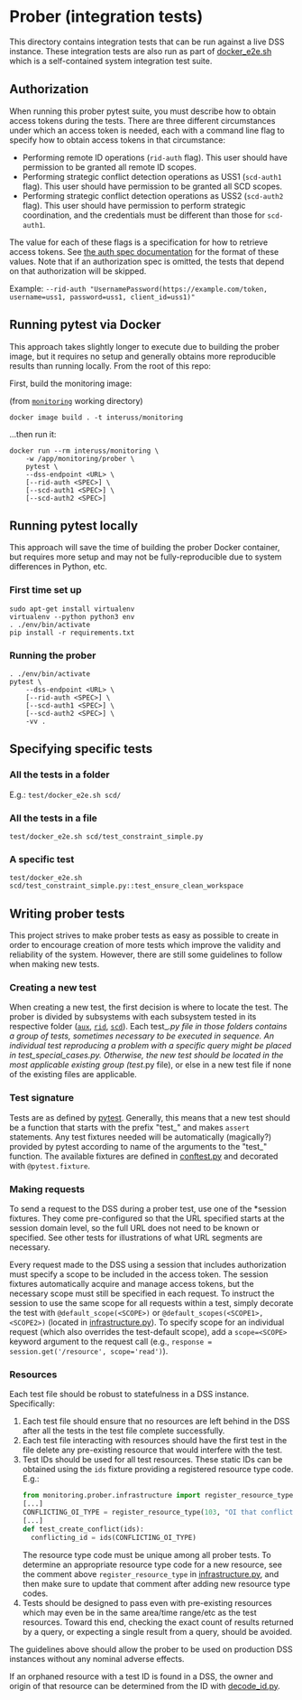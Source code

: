 # Prober (integration tests)

This directory contains integration tests that can be run against a live DSS
instance.  These integration tests are also run as part of
[docker_e2e.sh](../../test/docker_e2e.sh) which is a self-contained system
integration test suite.

## Authorization
When running this prober pytest suite, you must describe how to obtain access
tokens during the tests.  There are three different circumstances under which an
access token is needed, each with a command line flag to specify how to obtain
access tokens in that circumstance:

* Performing remote ID operations (`rid-auth` flag).  This user should have
  permission to be granted all remote ID scopes.
* Performing strategic conflict detection operations as USS1 (`scd-auth1`
  flag).  This user should have permission to be granted all SCD scopes.
* Performing strategic conflict detection operations as USS2 (`scd-auth2`
  flag).  This user should have permission to perform strategic coordination,
  and the credentials must be different than those for `scd-auth1`.

The value for each of these flags is a specification for how to retrieve access
tokens.  See [the auth spec documentation](../monitorlib/README.md#Auth_specs)
for the format of these values.  Note that if an authorization spec is omitted,
the tests that depend on that authorization will be skipped.

Example: `--rid-auth "UsernamePassword(https://example.com/token, username=uss1,
password=uss1, client_id=uss1)"`

## Running pytest via Docker
This approach takes slightly longer to execute due to building the prober image,
but it requires no setup and generally obtains more reproducible results than
running locally.  From the root of this repo:

First, build the monitoring image:

(from [`monitoring`](../) working directory)
```shell script
docker image build . -t interuss/monitoring
```

...then run it:

```shell script
docker run --rm interuss/monitoring \
    -w /app/monitoring/prober \
    pytest \
    --dss-endpoint <URL> \
    [--rid-auth <SPEC>] \
    [--scd-auth1 <SPEC>] \
    [--scd-auth2 <SPEC>]
```

## Running pytest locally
This approach will save the time of building the prober Docker container, but
requires more setup and may not be fully-reproducible due to system differences
in Python, etc.

### First time set up
```shell script
sudo apt-get install virtualenv
virtualenv --python python3 env
. ./env/bin/activate
pip install -r requirements.txt
```

### Running the prober
```shell
. ./env/bin/activate
pytest \
    --dss-endpoint <URL> \
    [--rid-auth <SPEC>] \
    [--scd-auth1 <SPEC>] \
    [--scd-auth2 <SPEC>] \
    -vv .
```

## Specifying specific tests

### All the tests in a folder

E.g.: `test/docker_e2e.sh scd/`

### All the tests in a file

`test/docker_e2e.sh scd/test_constraint_simple.py`

### A specific test

`test/docker_e2e.sh scd/test_constraint_simple.py::test_ensure_clean_workspace`

## Writing prober tests
This project strives to make prober tests as easy as possible to create in order
to encourage creation of more tests which improve the validity and reliability
of the system.  However, there are still some guidelines to follow when making
new tests.

### Creating a new test
When creating a new test, the first decision is where to locate the test.  The
prober is divided by subsystems with each subsystem tested in its respective
folder ([`aux`](aux), [`rid`](rid), [`scd`](scd)).  Each test_*.py file in those
folders contains a group of tests, sometimes necessary to be executed in
sequence.  An individual test reproducing a problem with a specific query might
be placed in test_<RESOURCE>_special_cases.py.  Otherwise, the new test should
be located in the most applicable existing group (test_*.py file), or else in a
new test file if none of the existing files are applicable.

### Test signature
Tests are as defined by [pytest](https://docs.pytest.org/en/stable/).
Generally, this means that a new test should be a function that starts with the
prefix "test_" and makes `assert` statements.  Any test fixtures needed will be
automatically (magically?) provided by pytest according to name of the arguments
to the "test_" function.  The available fixtures are defined in
[conftest.py](conftest.py) and decorated with `@pytest.fixture`.

### Making requests
To send a request to the DSS during a prober test, use one of the *session
fixtures.  They come pre-configured so that the URL specified starts at the
session domain level, so the full URL does not need to be known or specified.
See other tests for illustrations of what URL segments are necessary.

Every request made to the DSS using a session that includes authorization must
specify a scope to be included in the access token.  The session fixtures
automatically acquire and manage access tokens, but the necessary scope must
still be specified in each request.  To instruct the session to use the same
scope for all requests within a test, simply decorate the test with
`@default_scope(<SCOPE>)` or `@default_scopes(<SCOPE1>, <SCOPE2>)` (located in
[infrastructure.py](../monitorlib/infrastructure.py)).  To specify scope for an individual
request (which also overrides the test-default scope), add a `scope=<SCOPE>`
keyword argument to the request call (e.g.,
`response = session.get('/resource', scope='read')`).

### Resources
Each test file should be robust to statefulness in a DSS instance.
Specifically:

1. Each test file should ensure that no resources are left behind in the DSS
   after all the tests in the test file complete successfully.
1. Each test file interacting with resources should have the first test in the
   file delete any pre-existing resource that would interfere with the test.
1. Test IDs should be used for all test resources. These static IDs can be
   obtained using the `ids` fixture providing a registered resource type code.
   E.g.:
   ```python
   from monitoring.prober.infrastructure import register_resource_type
   [...]
   CONFLICTING_OI_TYPE = register_resource_type(103, "OI that conflicts with first OI")
   [...]
   def test_create_conflict(ids):
     conflicting_id = ids(CONFLICTING_OI_TYPE)
   ```
   The resource type code must be unique among all prober tests. To determine
   an appropriate resource type code for a new resource, see the comment above
   `register_resource_type` in [infrastructure.py](infrastructure.py), and then
   make sure to update that comment after adding new resource type codes.
1. Tests should be designed to pass even with pre-existing resources which may
   even be in the same area/time range/etc as the test resources.  Toward this
   end, checking the exact count of results returned by a query, or expecting a
   single result from a query, should be avoided.

The guidelines above should allow the prober to be used on production DSS
instances without any nominal adverse effects.

If an orphaned resource with a test ID is found in a DSS, the owner and origin
of that resource can be determined from the ID with
[decode_id.py](decode_id.py).
